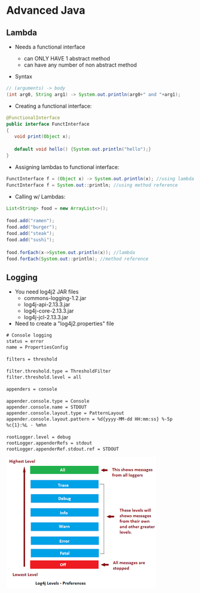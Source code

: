 # Advanced Java

## Lambda
- Needs a functional interface
    - can ONLY HAVE 1 abstract method
    - can have any number of non abstract method

- Syntax
```java
// (arguments) -> body
(int arg0, String arg1) -> System.out.println(arg0+" and "+arg1); 
```
- Creating a functional interface:
 ```java
@FunctionalInterface
public interface FunctInterface
{
    void print(Object x);

    default void hello() {System.out.println("hello");}
}
```
- Assigning lambdas to functional interface:
```java
FunctInterface f = (Object x) -> System.out.println(x); //using lambda
FunctInterface f = System.out::println; //using method reference
```
- Calling w/ Lambdas:
```java
List<String> food = new ArrayList<>();

food.add("ramen");
food.add("burger");
food.add("steak");
food.add("sushi");

food.forEach(x->System.out.println(x)); //lambda
food.forEach(System.out::println); //method reference
```

## Logging
- You need log4j2 JAR files
    - commons-logging-1.2.jar
    - log4j-api-2.13.3.jar
    - log4j-core-2.13.3.jar
    - log4j-jcl-2.13.3.jar
- Need to create a "log4j2.properties" file

```properties
# Console logging
status = error
name = PropertiesConfig

filters = threshold

filter.threshold.type = ThresholdFilter
filter.threshold.level = all

appenders = console

appender.console.type = Console
appender.console.name = STDOUT
appender.console.layout.type = PatternLayout
appender.console.layout.pattern = %d{yyyy-MM-dd HH:mm:ss} %-5p %c{1}:%L - %m%n

rootLogger.level = debug
rootLogger.appenderRefs = stdout
rootLogger.appenderRef.stdout.ref = STDOUT
```
![image](log-levels.png)